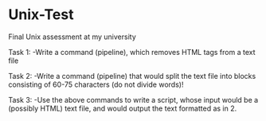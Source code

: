 # Unix-Test
Final Unix assessment at my university


Task 1:
-Write a command (pipeline), which removes HTML tags from a text file

Task 2:
-Write a command (pipeline) that would split the text file into blocks consisting of 60-75 characters (do not divide words)!

Task 3:
-Use the above commands to write a script, whose input would be a (possibly HTML) text file, and would output the text formatted as in 2.
